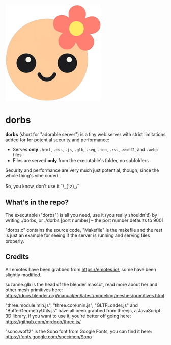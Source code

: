 <img src="icon.webp" alt="dorbs icon" width="300" height="auto">

# dorbs

**dorbs** (short for "adorable server") is a tiny web server with strict limitations added for for potential security and performance:

- Serves **only** `.html`, `.css`, `.js`, `.glb`, `.svg`, `.ico`, `.rss`, `.woff2`, and `.webp` files
- Files are served **only** from the executable's folder, no subfolders

Security and performance are very much just potential, though, since the whole thing's vibe coded.

So, you know, don't use it  ¯\\\_(ツ)\_/¯

## What's in the repo?

The executable ("dorbs") is all you need, use it (you really shouldn't!) by writing ./dorbs, or ./dorbs [port number] – the port number defaults to 9001

"dorbs.c" contains the source code, "Makefile" is the makefile and the rest is just an example for seeing if the server is running and serving files properly.

## Credits

All emotes have been grabbed from https://emotes.io/, some have been slightly modified.

suzanne.glb is the head of the blender mascot, read more about her and other mesh primitives here: https://docs.blender.org/manual/en/latest/modeling/meshes/primitives.html

"three.module.min.js", "three.core.min.js", "GLTFLoader.js" and "BufferGeometryUtils.js" have all been grabbed from threejs, a JavaScript 3D library, if you want to use it, you're better off going here: https://github.com/mrdoob/three.js/

"sono.woff2" is the Sono font from Google Fonts, you can find it here: https://fonts.google.com/specimen/Sono